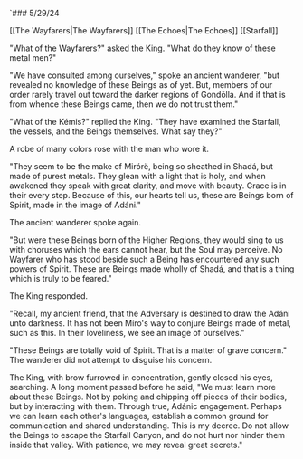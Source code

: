 `### 5/29/24

[[The Wayfarers|The Wayfarers]] [[The Echoes|The Echoes]] [[Starfall]]

"What of the Wayfarers?" asked the King. "What do they know of these metal men?"

"We have consulted among ourselves," spoke an ancient wanderer, "but revealed no knowledge of these Beings as of yet. But, members of our order rarely travel out toward the darker regions of Gondōlla. And if that is from whence these Beings came, then we do not trust them."

"What of the Kémis?" replied the King. "They have examined the Starfall, the vessels, and the Beings themselves. What say they?"

A robe of many colors rose with the man who wore it. 

"They seem to be the make of Mirórë, being so sheathed in Shadá, but made of purest metals. They glean with a light that is holy, and when awakened they speak with great clarity, and move with beauty. Grace is in their every step. Because of this, our hearts tell us, these are Beings born of Spirit, made in the image of Adáni."

The ancient wanderer spoke again.

"But were these Beings born of the Higher Regions, they would sing to us with choruses which the ears cannot hear, but the Soul may perceive. No Wayfarer who has stood beside such a Being has encountered any such powers of Spirit. These are Beings made wholly of Shadá, and that is a thing which is truly to be feared."

The King responded.

"Recall, my ancient friend, that the Adversary is destined to draw the Adáni unto darkness. It has not been Míro's way to conjure Beings made of metal, such as this. In their loveliness, we see an image of ourselves."

"These Beings are totally void of Spirit. That is a matter of grave concern." The wanderer did not attempt to disguise his concern.

The King, with brow furrowed in concentration, gently closed his eyes, searching. A long moment passed before he said, "We must learn more about these Beings. Not by poking and chipping off pieces of their bodies, but by interacting with them. Through true, Adánic engagement. Perhaps we can learn each other's languages, establish a common ground for communication and shared understanding. This is my decree. Do not allow the Beings to escape the Starfall Canyon, and do not hurt nor hinder them inside that valley. With patience, we may reveal great secrets."